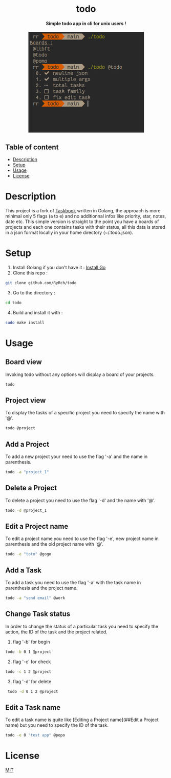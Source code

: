 <h1 align="center">todo</h1>
<h4 align="center">Simple todo app in cli for unix users !</h4>
<div align="center"><img alt="todo" src="data/todo.png"/></div>

## Table of content

- [Description](#description)
- [Setup](#setup)
- [Usage](#usage)
- [License](#license)

# Description

This project is a fork of [Taskbook](https://github.com/klaudiosinani/taskbook)
written in Golang, the approach is more minimal only 5 flags (a to e) and no
additionnal infos like priority, star, notes, date etc. This simple version is
straight to the point you have a boards of projects and each one contains tasks
with their status, all this data is stored in a json format locally in your
home directory (~/.todo.json).

# Setup

1. Install Golang if you don't have it : [Install Go](https://go.dev/doc/install)
2. Clone this repo : 
```bash 
git clone github.com/RyRch/todo
```
3. Go to the directory : 
```bash 
cd todo 
```
4. Build and install it with : 
```bash
sudo make install
 ```

# Usage

## Board view

Invoking todo without any options will display a board of your projects.

```bash
todo
```

## Project view

To display the tasks of a specific project you need to specify the name with '@'.

```bash
todo @project
```

## Add a Project

To add a new project your need to use the flag '-a' and the name in parenthesis.

```bash
todo -a "project_1"
```

## Delete a Project

To delete a project you need to use the flag '-d' and the name with '@'.

```bash
todo -d @project_1
```

## Edit a Project name

To edit a project name you need to use the flag '-e', new project name in
parenthesis and the old project name with '@'.

```bash
todo -e "toto" @gogo
```

## Add a Task

To add a task you need to use the flag '-a' with the task name in parenthesis
and the project name.

```bash
todo -a "send email" @work
```

## Change Task status

In order to change the status of a particular task you need to specify the
action, the ID of the task and the project related. 

1. flag '-b' for begin

 ```bash
 todo -b 0 1 @project
 ```
2. flag '-c' for check

 ```bash
todo -c 1 2 @project
```
3. flag '-d' for delete

```bash
 todo -d 0 1 2 @project
 ```

## Edit a Task name

To edit a task name is quite like [Editing a Project name](##Edit a Project name)
but you need to specify the ID of the task.

```bash
todo -e 0 "test app" @popo
```

# License

[MIT](https://github.com/RyRch/todo/blob/main/LICENSE.md)
